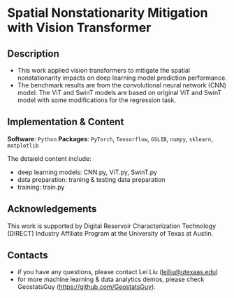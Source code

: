 # Spatial Nonstationarity Mitigation with Vision Transformer
## Description
* This work applied vision transformers to mitigate the spatial nonstationarity impacts on deep learning model prediction performance.
* The benchmark results are from the convolutional neural network (CNN) model. The ViT and SwinT models are based on original ViT and SwinT model with some modifications for the regression task.

## Implementation & Content
__Software__: `Python`
__Packages__: `PyTorch`, `Tensorflow`, `GSLIB`, `numpy`, `sklearn`, `matplotlib`

The detaield content include:
- deep learning models: CNN.py, ViT.py, SwinT.py
- data preparation: traning & testing data preparation
- training: train.py
## Acknowledgements
This work is supported by Digital Reservoir Characterization Technology (DIRECT) Industry Affiliate Program at the University of Texas at Austin.
## Contacts
- if you have any questions, please contact Lei Liu (leiliu@utexaas.edu)
- for more machine learning & data analytics demos, please check GeostatsGuy (https://github.com/GeostatsGuy).
